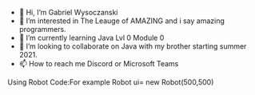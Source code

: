 - 👋 Hi, I’m Gabriel Wysoczanski
- 👀 I’m interested in The Leauge of AMAZING and i say amazing programmers.
- 🌱 I’m currently learning Java Lvl 0 Module 0
- 💞️ I’m looking to collaborate on Java with my brother starting summer 2021.
- 📫 How to reach me Discord or Microsoft Teams

<!---
gabrielwysoczanski/gabrielwysoczanski is a ✨ special ✨ repository because its `README.md` (this file) appears on your GitHub profile.
You can click the Preview link to take a look at your changes.
--->
Using Robot Code:For example   Robot ui= new Robot(500,500)
